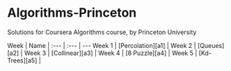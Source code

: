 # Algorithms-Princeton
Solutions for Coursera Algorithms course, by Princeton University 


Week | Name | 
:--- | :--- | ---
Week 1 | [Percolation][a1] | 
Week 2 | [Queues][a2] | 
Week 3 | [Collinear][a3] | 
Week 4 | [8 Puzzle][a4] | 
Week 5 | [Kd-Trees][a5] | 
